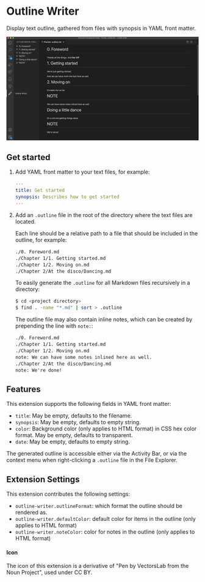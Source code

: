 # Outline Writer

Display text outline, gathered from files with synopsis in YAML front matter.

![Outline view](images/outline_view.png)

## Get started

1. Add YAML front matter to your text files, for example:
    ```yaml
    ---
    title: Get started
    synopsis: Describes how to get started
    ---
    ```

1. Add an `.outline` file in the root of the directory where the text files are located.

   Each line should be a relative path to a file that should be included in the outline, for example:
   ```txt
   ./0. Foreword.md
   ./Chapter 1/1. Getting started.md
   ./Chapter 1/2. Moving on.md
   ./Chapter 2/At the disco/Dancing.md
   ```

   To easily generate the `.outline` for all Markdown files recursively in a directory:

   ```sh
   $ cd <project directory>
   $ find . -name "*.md" | sort > .outline
   ```

   The outline file may also contain inline notes, which can be created by prepending the line with `note:`:
   ```txt
   ./0. Foreword.md
   ./Chapter 1/1. Getting started.md
   ./Chapter 1/2. Moving on.md
   note: We can have some notes inlined here as well.
   ./Chapter 2/At the disco/Dancing.md
   note: We're done!
   ```


## Features

This extension supports the following fields in YAML front matter:
* `title`: May be empty, defaults to the filename.
* `synopsis`: May be empty, defaults to empty string.
* `color`: Background color (only applies to HTML format) in CSS hex color format. May be empty, defaults to transparent.
* `date`: May be empty, defaults to empty string.

The generated outline is accessible either via the Activity Bar, or via the context menu when right-clicking a `.outline` file in the File Explorer.


## Extension Settings

This extension contributes the following settings:

* `outline-writer.outlineFormat`: which format the outline should be rendered as.
* `outline-writer.defaultColor`: default color for items in the outline (only applies to HTML format)
* `outline-writer.noteColor`: color for notes in the outline (only applies to HTML format)


#### Icon

The icon of this extension is a derivative of "Pen by VectorsLab from the Noun Project", used under CC BY.
